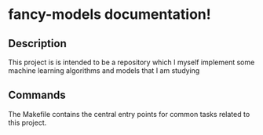 # fancy-models documentation!

## Description

This project is is intended to be a repository which I myself implement some machine learning algorithms and models that I am studying

## Commands

The Makefile contains the central entry points for common tasks related to this project.

